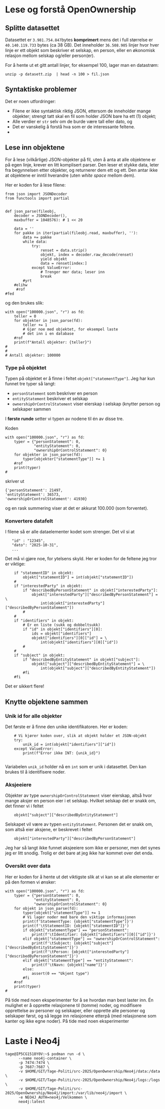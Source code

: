 # Lese og forstå OpenOwnership

## Splitte datasettet
Datasettet er `3.981.754.847`bytes **komprimert** mens det i full
størrelse er `40.140.119.733` bytes (ca 38 GB).  Det inneholder
`36.508.905` linjer hvor hver linje er ett objekt som beskriver et
selskap, en person, eller en økonomisk relasjon mellom selskap og/eller
person(er).

For å hente ut et gitt antall linjer, for eksempel 100, lager man en
datastrøm:
```
unzip -p datasett.zip  | head -n 100 > fil.json
```

## Syntaktiske problemer
Det er noen utfordringer:
- Filene er ikke syntaktisk riktig JSON, ettersom de inneholder mange
  objekter; strengt tatt skal en fil som holder JSON bare ha ett (1)
  objekt;
- Alle verdier er `str` selv om de burde være tall eller dato, og
- Det er vanskelig å forstå hva som er de interessante feltene.
- 

## Lese inn objektene

For å lese (vilkårlige) JSON-objekter på fil, uten å anta at alle
objektene er på egen linje, krever en litt komplisert parser.  Den
leser et stykke data, leter fra begynnelsen etter objekter, og
returnerer dem ett og ett.  Den antar ikke at objektene er inntil
hverandre (uten _white space_ mellom dem).

Her er koden for å lese filene:
```
from json import JSONDecoder
from functools import partial


def json_parse(fileobj, 
	decoder = JSONDecoder(), 
	maxbuffer = 1048576): # 1 << 20
    
    data = ''
    for pakke in iter(partial(fileobj.read, maxbuffer), ''):
        data += pakke
        while data:
            try:
                renset = data.strip()
                objekt, index = decoder.raw_decode(renset)
                yield objekt
                data = renset[index:]
            except ValueError:
                # Trenger mer data; leser inn
                break
	    #yrt
	#elihw
     #rof
#fed
```
og den brukes slik:
```
with open("100000.json", "r") as fd:
    teller = 0
    for objekter in json_parse(fd):
        teller += 1
		# Gjør noe med objektet, for eksempel laste
		# det inn i en database
    #rof
    print(f"Antall objekter: {teller}")
#
#
# Antall objekter: 100000
```

### Type på objektet

Typen på objektet er å finne i feltet `objekt["statementType"]`.  Jeg
har kun funnet tre typer så langt:

- `personStatement` som beskriver en person
- `entityStatement` beskriver et selskap
- `ownershipOrControlStatement` viser eierskap i selskap (knytter
person og selskaper sammen 

I **første runde** setter vi typen av nodene til én av disse tre.

Koden
```
with open("100000.json", "r") as fd:
    typer = {"personStatement": 0,
             "entityStatement": 0,
             "ownershipOrControlStatement": 0}
    for objekter in json_parse(fd):
        typer[objekter["statementType"]] += 1
    #rof
    print(typer)
#
```
skriver ut
```
{'personStatement': 21497, 
'entityStatement': 36573,
'ownershipOrControlStatement': 41930}
```
og en rask summering viser at det er akkurat 100.000 (som forventet).


### Konvertere datafelt

I filene så er alle dataelementer kodet som strenger.  Det vil si at 
```
   "id" : "12345",
   "dato": "2025-10-31",
   ...
```
Det må vi gjøre noe, for ytelsens skyld.  Her er koden for de feltene
jeg tror er viktige:
```
	if "statementID" in objekt:
		objekt["statementID"] = int(objekt["statementID"])
	#
	if "interestedParty" in objekt:
		if "describedByPersonStatement" in objekt["interestedParty"]:
			objekt["interestedParty"]["describedByPersonStatement"] = \
				int(objekt["interestedParty"]["describedByPersonStatement"])
	    #
	#
	if "identifiers" in objekt:
		# Er en liste (sukk og dobbeltsukk)
		if "id" in objekt["identifiers"][0]:
			ids = objekt["identifiers"]
			objekt["identifiers"][0]["id"] = \
				int(objekt["identifiers"][0]["id"])
	    #
	#
	if "subject" in objekt:
		if "describedByEntityStatement" in objekt["subject"]:
			objekt["subject"]["describedByEntityStatement"] = \
				int(objekt["subject"]["describedByEntityStatement"])
	    #fi
	#fi
```
Det er sikkert flere!


## Knytte objektene sammen

### Unik id for alle objekter

Det første er å finne den unike identifikatoren.  Her er koden:
```
    # Vi kjører koden over, slik at objekt holder et JSON-objekt
	try:
        unik_id = int(objekt["identifiers"]["id"])
	except ValueError:
	    print(f"Error ikke INT: {unik_id}")
	
```
Variabelen `unik_id` holder nå en `int` som er unik i datasettet.  Den
kan brukes til å identifisere noder.

### Aksjeeiere

Objekter av type `ownershipOrControlStatement` viser eierskap, altså
hvor mange aksjer en person eier i et selskap.  Hvilket selskap det er
snakk om, det finner vi i feltet
```
    objekt["subject"]["describedByEntityStatement"]
```
Selskapet vil være av typen `entityStatement`.  Personen det er
snakk om, som altså eier aksjene, er beskrevet i feltet
```
	objekt["interestedParty"]["describedByPersonStatement"]
```
Jeg har så langt ikke funnet aksjeeiere som ikke er personer, men det
synes jeg er litt snodig.  Trolig er det bare at jeg ikke har kommet
over det enda.

### Oversikt over data
Her er koden for å hente ut det viktigste slik at vi kan se at alle
elementer er på den formen vi ønsker:
```
with open("100000.json", "r") as fd:
    typer = {"personStatement": 0,
             "entityStatement": 0,
             "ownershipOrControlStatement": 0}
    for objekt in json_parse(fd):
        typer[objekt["statementType"]] += 1
        # Vi lager noder med bare den viktige informasjonen
        print(f'StatementType: {objekt["statementType"]}')
        print(f'\tStatementID: {objekt["statementID"]}')        
        if objekt["statementType"] == "personStatement":        
            print(f'\tIdentifier: {objekt["identifiers"][0]["id"]}')
        elif objekt["statementType"] == "ownershipOrControlStatement":
            print(f'\tSubject: {objekt["subject"]["describedByEntityStatement"]}')
            print(f'\tPerson: {objekt["interestedParty"]["describedByPersonStatement"]}')
        elif objekt["statementType"] == "entityStatement":
            print(f'\tNavn: {objekt["name"]}')
        else:
            assert(0 == "Ukjent type")
        #fi
    #rof
    print(typer)
#
```
På tide med noen eksperimenter for å se hvordan man best laster inn.
Én mulighet er å opprette relasjonene til (tomme) noder, og modifisere
opprettelse av personer og selskaper, eller opprette alle personer og
selskaper først, og så legge inn relasjonene etterpå (med relasjonene
som kanter og ikke egne noder).
På tide med noen eksperimenter


# Laste i Neo4j
```
tage@IP5CG1518Y0V:~$ podman run -d \
      --name neo4j-container \
      -p 7474:7474 \
      -p 7687:7687 \
      -v $HOME/GIT/Tage-Politi/src-2025/OpenOwnership/Neo4j/data:/data \
      -v $HOME/GIT/Tage-Politi/src-2025/OpenOwnership/Neo4j/logs:/logs \
      -v $HOME/GIT/Tage-Politi/src-2025/OpenOwnership/Neo4j/import:/var/lib/neo4j/import \
      -e NEO4J_AUTH=neo4j/Velkommen \
      neo4j:latest
```

